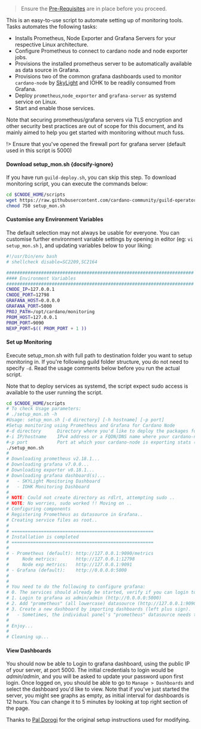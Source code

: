 > Ensure the [Pre-Requisites](../basics.md#pre-requisites) are in place before you proceed.

This is an easy-to-use script to automate setting up of monitoring tools. Tasks automates the following tasks:
- Installs Prometheus, Node Exporter and Grafana Servers for your respective Linux architecture.
- Configure Prometheus to connect to cardano node and node exporter jobs.
- Provisions the installed prometheus server to be automatically available as data source in Grafana.
- Provisions two of the common grafana dashboards used to monitor `cardano-node` by [SkyLight](https://oqulent.com/skylight-pool/) and IOHK to be readily consumed from Grafana.
- Deploy `prometheus`,`node_exporter` and `grafana-server` as systemd service on Linux.
- Start and enable those services.

Note that securing prometheus/grafana servers via TLS encryption and other security best practices are out of scope for this document, and its mainly aimed to help you get started with monitoring without much fuss.

!> Ensure that you've opened the firewall port for grafana server (default used in this script is 5000)

#### Download setup_mon.sh {docsify-ignore}

If you have run `guild-deploy.sh`, you can skip this step. To download monitoring script, you can execute the commands below:
``` bash
cd $CNODE_HOME/scripts
wget https://raw.githubusercontent.com/cardano-community/guild-operators/master/scripts/cnode-helper-scripts/setup_mon.sh
chmod 750 setup_mon.sh
```

#### Customise any Environment Variables

The default selection may not always be usable for everyone. You can customise further environment variable settings by opening in editor (eg: `vi setup_mon.sh` ), and updating variables below to your liking:

``` bash
#!/usr/bin/env bash
# shellcheck disable=SC2209,SC2164

######################################################################
#### Environment Variables
######################################################################
CNODE_IP=127.0.0.1
CNODE_PORT=12798
GRAFANA_HOST=0.0.0.0
GRAFANA_PORT=5000
PROJ_PATH=/opt/cardano/monitoring
PROM_HOST=127.0.0.1
PROM_PORT=9090
NEXP_PORT=$(( PROM_PORT + 1 ))
````

#### Set up Monitoring

Execute setup_mon.sh with full path to destination folder you want to setup monitoring in. If you're following guild folder structure, you do not need to specify `-d`. Read the usage comments below before you run the actual script.

Note that to deploy services as systemd, the script expect sudo access is available to the user running the script.

``` bash
cd $CNODE_HOME/scripts
# To check Usage parameters:
# ./setup_mon.sh -h
#Usage: setup_mon.sh [-d directory] [-h hostname] [-p port]
#Setup monitoring using Prometheus and Grafana for Cardano Node
#-d directory      Directory where you'd like to deploy the packages for prometheus , node exporter and grafana
#-i IP/hostname    IPv4 address or a FQDN/DNS name where your cardano-node (relay) is running (check for hasPrometheus in config.json; eg: 127.0.0.1 if same machine as cardano-node)
#-p port           Port at which your cardano-node is exporting stats (check for hasPrometheus in config.json; eg: 12798)
./setup_mon.sh
# 
# Downloading prometheus v2.18.1...
# Downloading grafana v7.0.0...
# Downloading exporter v0.18.1...
# Downloading grafana dashboard(s)...
#   - SKYLight Monitoring Dashboard
#   - IOHK Monitoring Dashboard
# 
# NOTE: Could not create directory as rdlrt, attempting sudo ..
# NOTE: No worries, sudo worked !! Moving on ..
# Configuring components
# Registering Prometheus as datasource in Grafana..
# Creating service files as root..
# 
# =====================================================
# Installation is completed
# =====================================================
# 
# - Prometheus (default): http://127.0.0.1:9090/metrics
#     Node metrics:       http://127.0.0.1:12798
#     Node exp metrics:   http://127.0.0.1:9091
# - Grafana (default):    http://0.0.0.0:5000
# 
# 
# You need to do the following to configure grafana:
# 0. The services should already be started, verify if you can login to grafana, and prometheus. If using 127.0.0.1 as IP, you can check via curl
# 1. Login to grafana as admin/admin (http://0.0.0.0:5000)
# 2. Add "prometheus" (all lowercase) datasource (http://127.0.0.1:9090)
# 3. Create a new dashboard by importing dashboards (left plus sign).
#   - Sometimes, the individual panel's "prometheus" datasource needs to be refreshed.
# 
# Enjoy...
# 
# Cleaning up...

```

#### View Dashboards

You should now be able to Login to grafana dashboard, using the public IP of your server, at port 5000.
The initial credentials to login would be *admin/admin*, and you will be asked to update your password upon first login.
Once logged on, you should be able to go to `Manage > Dashboards` and select the dashboard you'd like to view. Note that if you've just started the server, you might see graphs as empty, as initial interval for dashboards is 12 hours. You can change it to 5 minutes by looking at top right section of the page.

Thanks to [Pal Dorogi](https://github.com/ilap) for the original setup instructions used for modifying.
